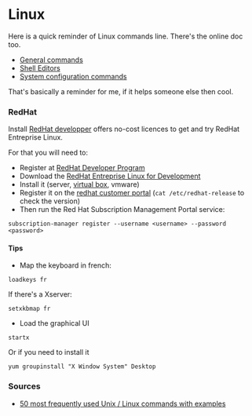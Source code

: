 # Linux

Here is a quick reminder of Linux commands line.
There's the online doc too.

- [General commands](https://github.com/Sylhare/Linux/blob/master/General%20commands.md)
- [Shell Editors](https://github.com/Sylhare/Linux/blob/master/Shell%20Editors.md)
- [System configuration commands](https://github.com/Sylhare/Linux/blob/master/System%20configuration%20commands.md)

That's basically a reminder for me, if it helps someone else then cool.

### RedHat

Install [RedHat developper](https://developers.redhat.com/blog/2016/03/31/no-cost-rhel-developer-subscription-now-available/) offers no-cost licences to get and try RedHat Entreprise Linux.

For that you will need to:

- Register at [RedHat Developer Program](https://developers.redhat.com/)
- Download the [RedHat Entreprise Linux for Development](https://developers.redhat.com/products/rhel/download/)
- Install it (server, [virtual box](https://www.virtualbox.org/), vmware)
- Register it on the [redhat customer portal](https://access.redhat.com/labs/registrationassistant/#/) (`cat /etc/redhat-release` to check the version)
- Then run the Red Hat Subscription Management Portal service:
```
subscription-manager register --username <username> --password <password>
```

#### Tips

- Map the keyboard in french:
```
loadkeys fr 
```
If there's a Xserver:
```
setxkbmap fr
```

- Load the graphical UI
```
startx
```
Or if you need to install it
```
yum groupinstall "X Window System" Desktop
```

### Sources

- [50 most frequently used Unix / Linux commands with examples](http://www.thegeekstuff.com/2010/11/50-linux-commands/)